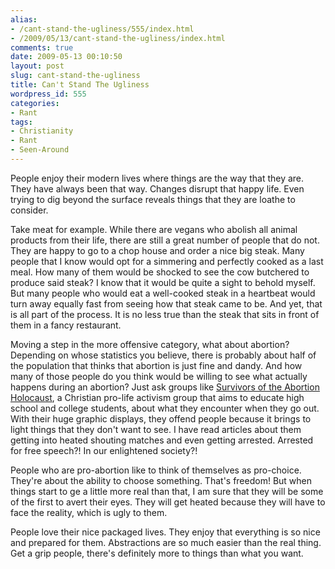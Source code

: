 ```yaml
---
alias:
- /cant-stand-the-ugliness/555/index.html
- /2009/05/13/cant-stand-the-ugliness/index.html
comments: true
date: 2009-05-13 00:10:50
layout: post
slug: cant-stand-the-ugliness
title: Can't Stand The Ugliness
wordpress_id: 555
categories:
- Rant
tags:
- Christianity
- Rant
- Seen-Around
---
```


People enjoy their modern lives where things are the way that they are.  They have always been that way.  Changes disrupt that happy life.  Even trying to dig beyond the surface reveals things that they are loathe to consider.

Take meat for example.  While there are vegans who abolish all animal products from their life, there are still a great number of people that do not.  They are happy to go to a chop house and order a nice big steak.  Many people that I know would opt for a simmering and perfectly cooked as a last meal.  How many of them would be shocked to see the cow butchered to produce said steak?  I know that it would be quite a sight to behold myself.  But many people who would eat a well-cooked steak in a heartbeat would turn away equally fast from seeing how that steak came to be.  And yet, that is all part of the process.  It is no less true than the steak that sits in front of them in a fancy restaurant.

Moving a step in the more offensive category, what about abortion?  Depending on whose statistics you believe, there is probably about half of the population that thinks that abortion is just fine and dandy.  And how many of those people do you think would be willing to see what actually happens during an abortion?  Just ask groups like [Survivors of the Abortion Holocaust](http://www.survivors.la/), a Christian pro-life activism group that aims to educate high school and college students, about what they encounter when they go out.  With their huge graphic displays, they offend people because it brings to light things that they don't want to see.  I have read articles about them getting into heated shouting matches and even getting arrested.  Arrested for free speech?!  In our enlightened society?!  

People who are pro-abortion like to think of themselves as pro-choice.  They're about the ability to choose something.  That's freedom!  But when things start to ge a little more real than that, I am sure that they will be some of the first to avert their eyes.  They will get heated because they will have to face the reality, which is ugly to them.

People love their nice packaged lives.  They enjoy that everything is so nice and prepared for them.  Abstractions are so much easier than the real thing.  Get a grip people, there's definitely more to things than what you want.
